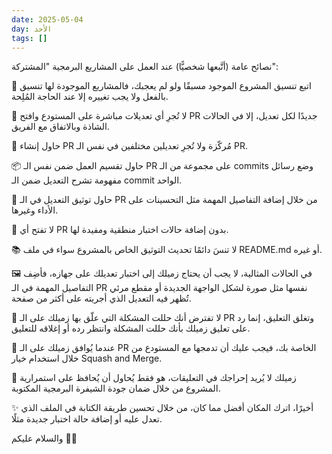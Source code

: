 ```yaml
---
date: 2025-05-04
day: الأحد
tags: []
---
```


نصائح عامة (أتَّبعها شخصيًّا) عند العمل على المشاريع البرمجية "المشتركة":

📝 اتبع تنسيق المشروع الموجود مسبقًا ولو لم يعجبك، فالمشاريع الموجودة لها تنسيق بالفعل ولا يجب تغييره إلا عند الحاجة المُلِحة.

🔄 لا تُجرِ أي تعديلات مباشرة على المستودع وافتح PR جديدًا لكل تعديل، إلا في الحالات الشاذة وبالاتفاق مع الفريق.

🎯 حاول إنشاء PR مُركّزة ولا تُجرِ تعديلين مختلفين في نفس الـ PR.

📦 حاول تقسيم العمل ضمن نفس الـ PR على مجموعة من الـ commits وضع رسائل مفهومة تشرح التعديل ضمن الـ commit الواحد.

📄 حاول توثيق التعديل في الـ PR من خلال إضافة التفاصيل المهمة مثل التحسينات على الأداء وغيرها.

🧪 لا تفتح أي PR بدون إضافة حالات اختبار منطقية ومفيدة لها.

📚 لا تنسَ دائمًا تحديث التوثيق الخاص بالمشروع سواء في ملف README.md أو غيره.

🖼️ في الحالات المثالية، لا يجب أن يحتاج زميلك إلى اختبار تعديلك على جهازه، فأضِف التفاصيل المهمة في الـ PR نفسها مثل صورة لشكل الواجهة الجديدة أو مقطع مرئي تُظهر فيه التعديل الذي أجريته على أكثر من صفحة.

💬 لا تفترض أنك حللت المشكلة التي علّق بها زميلك على الـ PR وتغلق التعليق، إنما رد على تعليق زميلك بأنك حللت المشكلة وانتظر رده أو إغلاقه للتعليق.

🔀 عندما يُوافق زميلك على الـ PR الخاصة بك، فيجب عليك أن تدمجها مع المستودع من خلال استخدام خيار Squash and Merge.

🤝 زميلك لا يُريد إحراجك في التعليقات، هو فقط يُحاول أن يُحافظ على استمرارية المشروع من خلال ضمان جودة الشيفرة البرمجية المكتوبة.

✨ أخيرًا، اترك المكان أفضل مما كان، من خلال تحسين طريقة الكتابة في الملف الذي تعدل عليه أو إضافة حالة اختبار جديدة مثلًا.

والسلام عليكم 👋🏻
